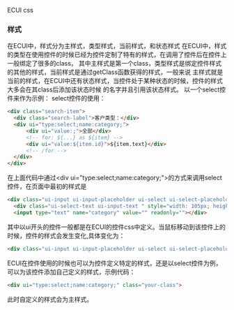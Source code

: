 ECUI css
### 样式
在ECUI中，样式分为主样式，类型样式，当前样式，和状态样式
在ECUI中，样式的类型在使用控件的时候已经为控件定制了特有的样式，在调用了控件后在控件上一般绑定了很多的class，
其中主样式是第一个class，类型样式是绑定控件样式的其他的样式，当前样式是通过getClass函数获得的样式，一般来说
主样式就是当前的样式，在ECUI中还有状态样式，当控件处于某种状态的时候，控件的样式大多会在其class后添加该状态时候
的名字并且引用该状态样式。
以一个select控件来作为示例：
select控件的使用：
```html
<div class="search-item">
  <div class="search-label">客户类型：</div>
  <div ui="type:select;name:category;">
      <div ui="value:;">全部</div>
      <!-- for: ${...} as ${item} -->
      <div ui="value:${item.id}">${item.text}</div>
      <!-- /for -->
  </div>
</div>
```
在上面代码中通过&lt;div ui="type:select;name:category;"&gt;的方式来调用select控件，在页面中最初的样式是
```html
<div class="ui-input ui-input-placeholder ui-select ui-select-placeholder">
  <div class="ui-select-text ui-input-text " style="width: 105px; height: 30px;">全部</div>
  <input type="text" name="category" value="" readonly=""></div>
```
其中以ui开头的控件一般都是在ECUI的控件css中定义。当鼠标移动到该控件上的时候，控件的样式会发生变化,具体变化为：
```html
<div class="ui-input ui-input-placeholder ui-select ui-select-placeholder ui-input-hover ui-selelct-hover">
```
ECUI在控件使用的时候也可以为控件定义特定的样式，还是以select控件为例，可以为该控件添加自己定义的样式，示例代码：
```html
<div ui="type:select;name:category;" class="your-class">
```
此时自定义的样式会为主样式。
